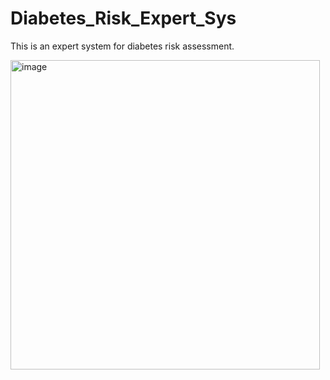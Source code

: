 # Diabetes_Risk_Expert_Sys
This is an expert system for diabetes risk assessment.

<img width="495" alt="image" src="https://user-images.githubusercontent.com/99681146/208965046-2e072481-42af-4319-be57-fa167cbfc284.png">

